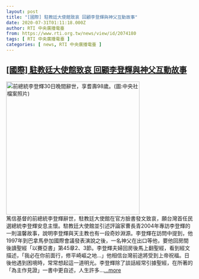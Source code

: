 ```yaml
---
layout: post
title: "[國際] 駐教廷大使館致哀 回顧李登輝與神父互動故事"
date: 2020-07-31T01:11:18.000Z
author: RTI 中央廣播電臺
from: https://www.rti.org.tw/news/view/id/2074180
tags: [ RTI 中央廣播電臺 ]
categories: [ news, RTI 中央廣播電臺 ]
---
```

<!--1596157878000-->
[[國際] 駐教廷大使館致哀 回顧李登輝與神父互動故事](https://www.rti.org.tw/news/view/id/2074180)
------

<div>
<img src="https://static.rti.org.tw/assets/thumbnails/2020/07/31/d20a76cb291205d94b6be549cde01e5b.jpg" width="360" alt="前總統李登輝30日晚間辭世，享耆壽98歲。(圖:中央社檔案照片)" title="前總統李登輝30日晚間辭世，享耆壽98歲。(圖:中央社檔案照片)"><br>篤信基督的前總統李登輝辭世，駐教廷大使館在官方臉書發文致哀，願台灣首任民選總統李登輝安息主懷。駐教廷大使館並引述評論家曹長青2004年專訪李登輝的一則溫馨故事，說明李登輝與天主教也有一段奇妙淵源。李登輝在訪問中提到，他1997年到巴拿馬參加國際會議發表演說之後，一名神父在出口等他，要他回房間後讀聖經「以賽亞書」第45章2、3節。李登輝夫婦回房後馬上翻聖經，看到經文描述，「我必在你前面行，修平崎嶇之地&hellip;」他相信台灣前途將受到上帝祝福。日後他遇到困境時，常常想起這一道明光。李登輝除了談話經常引據聖經，在所著的「為主作見證」一書中更自述，人生許多...<a target="_blank" href="https://www.rti.org.tw/news/view/id/2074180">...more</a>
</div>
